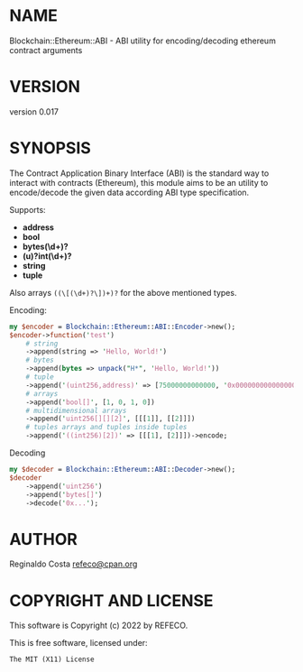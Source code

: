 # NAME

Blockchain::Ethereum::ABI - ABI utility for encoding/decoding ethereum contract arguments

# VERSION

version 0.017

# SYNOPSIS

The Contract Application Binary Interface (ABI) is the standard way to interact
with contracts (Ethereum), this module aims to be an utility to encode/decode the given
data according ABI type specification.

Supports:

- **address**
- **bool**
- **bytes(\\d+)?**
- **(u)?int(\\d+)?**
- **string**
- **tuple**

Also arrays `((\[(\d+)?\])+)?` for the above mentioned types.

Encoding:

```perl
my $encoder = Blockchain::Ethereum::ABI::Encoder->new();
$encoder->function('test')
    # string
    ->append(string => 'Hello, World!')
    # bytes
    ->append(bytes => unpack("H*", 'Hello, World!'))
    # tuple
    ->append('(uint256,address)' => [75000000000000, '0x0000000000000000000000000000000000000000'])
    # arrays
    ->append('bool[]', [1, 0, 1, 0])
    # multidimensional arrays
    ->append('uint256[][][2]', [[[1]], [[2]]])
    # tuples arrays and tuples inside tuples
    ->append('((int256)[2])' => [[[1], [2]]])->encode;
```

Decoding

```perl
my $decoder = Blockchain::Ethereum::ABI::Decoder->new();
$decoder
    ->append('uint256')
    ->append('bytes[]')
    ->decode('0x...');
```

# AUTHOR

Reginaldo Costa <refeco@cpan.org>

# COPYRIGHT AND LICENSE

This software is Copyright (c) 2022 by REFECO.

This is free software, licensed under:

```
The MIT (X11) License
```
